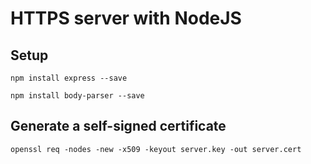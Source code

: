 # HTTPS server with NodeJS

## Setup
`npm install express --save`

`npm install body-parser --save`

## Generate a self-signed certificate
`openssl req -nodes -new -x509 -keyout server.key -out server.cert`
